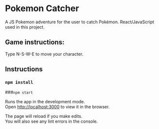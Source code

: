 # Pokemon Catcher

A JS Pokemon adventure for the user to catch Pokémon. React/JavaScript used in this project.

## Game instructions:

Type N-S-W-E to move your character.

## Instructions

### `npm install`

###`npm start`

Runs the app in the development mode.<br />
Open [http://localhost:3000](http://localhost:3000) to view it in the browser.

The page will reload if you make edits.<br />
You will also see any lint errors in the console.
